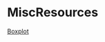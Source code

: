 # MiscResources

[Boxplot]([http://](https://github.com/mrhunsaker/MiscResources/blob/boxplot/index.html)https://github.com/mrhunsaker/MiscResources/blob/boxplot/index.html)

